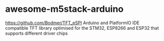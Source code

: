 # awesome-m5stack-arduino

https://github.com/Bodmer/TFT_eSPI Arduino and PlatformIO IDE compatible TFT library optimised for the STM32, ESP8266 and ESP32 that supports different driver chips

